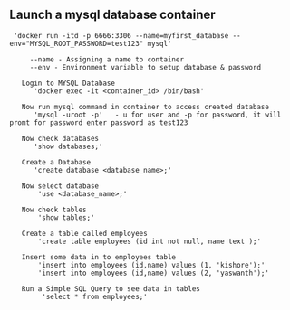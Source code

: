 ## Launch a mysql database container
     'docker run -itd -p 6666:3306 --name=myfirst_database --env="MYSQL_ROOT_PASSWORD=test123" mysql'
   
         --name - Assigning a name to container
         --env - Environment variable to setup database & password
         
       Login to MYSQL Database
          'docker exec -it <container_id> /bin/bash'
         
       Now run mysql command in container to access created database
          'mysql -uroot -p'   - u for user and -p for password, it will promt for password enter password as test123
          
       Now check databases
          'show databases;'
          
       Create a Database
          'create database <database_name>;'
          
       Now select database
           'use <database_name>;'
           
       Now check tables
           'show tables;'
           
       Create a table called employees
           'create table employees (id int not null, name text );'
           
       Insert some data in to employees table
           'insert into employees (id,name) values (1, 'kishore');'
           'insert into employees (id,name) values (2, 'yaswanth');'
           
       Run a Simple SQL Query to see data in tables
            'select * from employees;'           
           
         
